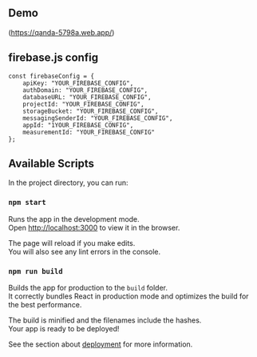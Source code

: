 ## Demo
(https://qanda-5798a.web.app/)

## firebase.js config
```
const firebaseConfig = {
    apiKey: "YOUR_FIREBASE_CONFIG",
    authDomain: "YOUR_FIREBASE_CONFIG",
    databaseURL: "YOUR_FIREBASE_CONFIG",
    projectId: "YOUR_FIREBASE_CONFIG",
    storageBucket: "YOUR_FIREBASE_CONFIG",
    messagingSenderId: "YOUR_FIREBASE_CONFIG",
    appId: "1YOUR_FIREBASE_CONFIG",
    measurementId: "YOUR_FIREBASE_CONFIG"
};
```

## Available Scripts

In the project directory, you can run:

### `npm start`

Runs the app in the development mode.<br />
Open [http://localhost:3000](http://localhost:3000) to view it in the browser.

The page will reload if you make edits.<br />
You will also see any lint errors in the console.

### `npm run build`

Builds the app for production to the `build` folder.<br />
It correctly bundles React in production mode and optimizes the build for the best performance.

The build is minified and the filenames include the hashes.<br />
Your app is ready to be deployed!

See the section about [deployment](https://facebook.github.io/create-react-app/docs/deployment) for more information.
